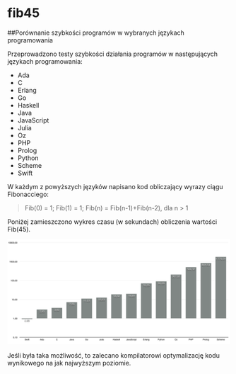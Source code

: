 # fib45
##Porównanie szybkości programów w wybranych językach programowania

Przeprowadzono testy szybkości działania programów w następujących językach programowania:

* Ada
* C
* Erlang
* Go
* Haskell
* Java
* JavaScript
* Julia
* Oz
* PHP
* Prolog
* Python
* Scheme
* Swift

W każdym z powyższych języków napisano kod obliczający wyrazy ciągu Fibonacciego:

> Fib(0) = 1; Fib(1) = 1; Fib(n) = Fib(n-1)+Fib(n-2), dla n > 1

Poniżej zamieszczono wykres czasu (w sekundach) obliczenia wartości Fib(45).

 ![wykres](fib45_opt.png "Czas obliczenia Fib(45) w sekundach") 

Jeśli była taka możliwość, to zalecano kompilatorowi optymalizację kodu wynikowego na jak najwyższym poziomie.

